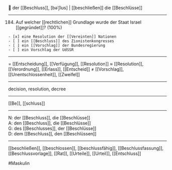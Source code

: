 🔵 der [[Beschluss]], [bəˈʃlʊs] | [[beschließen]]
die [[Beschlüsse]]

---

184. Auf welcher [[rechtlichen]] Grundlage wurde der Staat Israel [[gegründet]]? (100%)


    - [x] eine Resolution der [[Vereinten]] Nationen
    - [ ] ein [[Beschluss]] des Zionistenkongresses
    - [ ] ein [[Vorschlag]] der Bundesregierung
    - [ ] ein Vorschlag der UdSSR

---

= [[Entscheidung]], [[Verfügung]], [[Resolution]]
≈ [[Resolution]], [[Verordnung]], [[Erlass]], [[Entscheid]]
≠ [[Vorschlag]], [[Unentschlossenheit]], [[Zweifel]]

---

decision, resolution, decree

---

[[Be]], [[schluss]]

---

N: der [[Beschluss]], die [[Beschlüsse]]  
A: den [[Beschluss]], die [[Beschlüsse]]  
G: des [[Beschlusses]], der [[Beschlüsse]]  
D: dem [[Beschluss]], den [[Beschlüssen]]

---

[[beschließen]], [[beschlossen]], [[beschlussfähig]], [[Beschlussfassung]], [[Beschlussvorlage]], [[Rat]], [[Urteile]], [[Urteil]], [[Entschluss]]


#Maskulin 